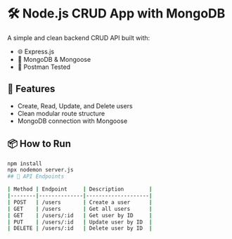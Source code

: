 # 🛠️ Node.js CRUD App with MongoDB

A simple and clean backend CRUD API built with:

- 🌐 Express.js
- 🍃 MongoDB & Mongoose
- 🧪 Postman Tested

## 🚀 Features
- Create, Read, Update, and Delete users
- Clean modular route structure
- MongoDB connection with Mongoose

## 📦 How to Run

```bash
npm install
npx nodemon server.js
## 📮 API Endpoints

| Method | Endpoint     | Description        |
|--------|--------------|--------------------|
| POST   | /users       | Create a user      |
| GET    | /users       | Get all users      |
| GET    | /users/:id   | Get user by ID     |
| PUT    | /users/:id   | Update user by ID  |
| DELETE | /users/:id   | Delete user by ID  |
